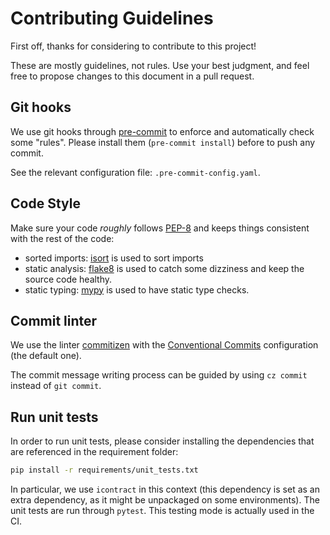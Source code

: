 # Contributing Guidelines

First off, thanks for considering to contribute to this project!

These are mostly guidelines, not rules. Use your best judgment, and feel free to propose changes to this document in a pull request.

## Git hooks

We use git hooks through [pre-commit](https://pre-commit.com/) to enforce and automatically check some "rules". Please install them (`pre-commit install`) before to push any commit.

See the relevant configuration file: `.pre-commit-config.yaml`.

## Code Style

Make sure your code *roughly* follows [PEP-8](https://www.python.org/dev/peps/pep-0008/) and keeps things consistent with the rest of the code:

- sorted imports: [isort](https://pycqa.github.io/isort/) is used to sort imports
- static analysis: [flake8](https://flake8.pycqa.org/en/latest/) is used to catch some dizziness and keep the source code healthy.
- static typing: [mypy](https://www.mypy-lang.org/) is used to have static type checks.

## Commit linter

We use the linter [commitizen](https://github.com/commitizen-tools/commitizen) with the [Conventional Commits](https://www.conventionalcommits.org/en/v1.0.0/) configuration (the default one).

The commit message writing process can be guided by using `cz commit` instead of `git commit`.

## Run unit tests

In order to run unit tests, please consider installing the dependencies that are referenced in the requirement folder:

```bash
pip install -r requirements/unit_tests.txt
```

In particular, we use `icontract` in this context (this dependency is set as an extra dependency, as it might be unpackaged on some environments). The unit tests are run through `pytest`. This testing mode is actually used in the CI.
